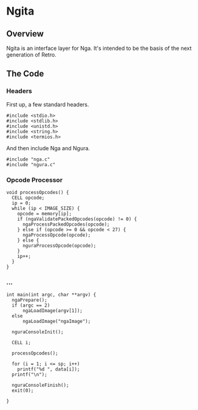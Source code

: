 # Ngita

## Overview


Ngita is an interface layer for Nga. It's intended to be the basis of the
next generation of Retro.

## The Code

### Headers

First up, a few standard headers.

````
#include <stdio.h>
#include <stdlib.h>
#include <unistd.h>
#include <string.h>
#include <termios.h>
````

And then include Nga and Ngura.

````
#include "nga.c"
#include "ngura.c"
````

### Opcode Processor

````
void processOpcodes() {
  CELL opcode;
  ip = 0;
  while (ip < IMAGE_SIZE) {
    opcode = memory[ip];
    if (ngaValidatePackedOpcodes(opcode) != 0) {
      ngaProcessPackedOpcodes(opcode);
    } else if (opcode >= 0 && opcode < 27) {
      ngaProcessOpcode(opcode);
    } else {
      nguraProcessOpcode(opcode);
    }
    ip++;
  }
}
````

### ...

````
int main(int argc, char **argv) {
  ngaPrepare();
  if (argc == 2)
      ngaLoadImage(argv[1]);
  else
      ngaLoadImage("ngaImage");

  nguraConsoleInit();

  CELL i;

  processOpcodes();

  for (i = 1; i <= sp; i++)
    printf("%d ", data[i]);
  printf("\n");

  nguraConsoleFinish();
  exit(0);

}
````
